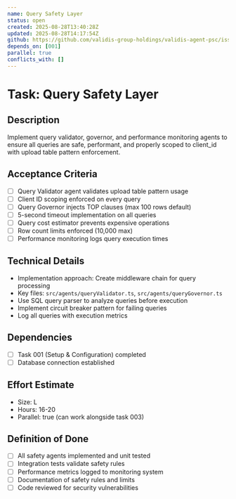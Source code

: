 ```yaml
---
name: Query Safety Layer
status: open
created: 2025-08-28T13:40:28Z
updated: 2025-08-28T14:17:54Z
github: https://github.com/validis-group-holdings/validis-agent-psc/issues/3
depends_on: [001]
parallel: true
conflicts_with: []
---
```


# Task: Query Safety Layer

## Description
Implement query validator, governor, and performance monitoring agents to ensure all queries are safe, performant, and properly scoped to client_id with upload table pattern enforcement.

## Acceptance Criteria
- [ ] Query Validator agent validates upload table pattern usage
- [ ] Client ID scoping enforced on every query
- [ ] Query Governor injects TOP clauses (max 100 rows default)
- [ ] 5-second timeout implementation on all queries
- [ ] Query cost estimator prevents expensive operations
- [ ] Row count limits enforced (10,000 max)
- [ ] Performance monitoring logs query execution times

## Technical Details
- Implementation approach: Create middleware chain for query processing
- Key files: `src/agents/queryValidator.ts`, `src/agents/queryGovernor.ts`
- Use SQL query parser to analyze queries before execution
- Implement circuit breaker pattern for failing queries
- Log all queries with execution metrics

## Dependencies
- [ ] Task 001 (Setup & Configuration) completed
- [ ] Database connection established

## Effort Estimate
- Size: L
- Hours: 16-20
- Parallel: true (can work alongside task 003)

## Definition of Done
- [ ] All safety agents implemented and unit tested
- [ ] Integration tests validate safety rules
- [ ] Performance metrics logged to monitoring system
- [ ] Documentation of safety rules and limits
- [ ] Code reviewed for security vulnerabilities